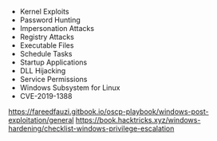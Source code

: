 - Kernel Exploits
- Password Hunting
- Impersonation Attacks
- Registry Attacks
- Executable Files
- Schedule Tasks
- Startup Applications
- DLL Hijacking
- Service Permissions
- Windows Subsystem for Linux
- CVE-2019-1388

https://fareedfauzi.gitbook.io/oscp-playbook/windows-post-exploitation/general
https://book.hacktricks.xyz/windows-hardening/checklist-windows-privilege-escalation



